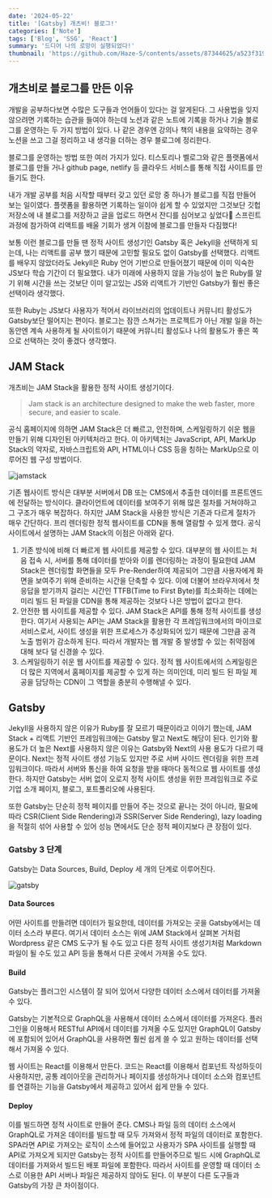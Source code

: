 ```yaml
---
date: '2024-05-22'
title: '[Gatsby] 개츠비! 블로그!'
categories: ['Note']
tags: ['Blog', 'SSG', 'React']
summary: '드디어 나의 로망이 실행되었다!'
thumbnail: 'https://github.com/Haze-S/contents/assets/87344625/a523f319-dc29-4480-99ea-e0be2651fff9'
---
```


## 개츠비로 블로그를 만든 이유

개발을 공부하다보면 수많은 도구들과 언어들이 있다는 걸 알게된다. 그 사용법을 잊지 않으려면 기록하는 습관을 들여야 하는데 노션과 같은 노트에 기록을 하거나 기술 블로그를 운영하는 두 가지 방법이 있다. 나 같은 경우엔 강의나 책의 내용을 요약하는 경우 노션을 쓰고 그걸 정리하고 내 생각을 더하는 경우 블로그에 정리한다.

블로그를 운영하는 방법 또한 여러 가지가 있다. 티스토리나 벨로그와 같은 플랫폼에서 블로그를 만들 거나 github page, netlify 등 클라우드 서비스를 통해 직접 사이트를 만들기도 한다.

내가 개발 공부를 처음 시작할 때부터 갖고 있던 로망 중 하나가 블로그를 직접 만들어 보는 일이였다. 플랫폼을 활용하면 기록하는 일이야 쉽게 할 수 있었지만 그것보단 깃헙 저장소에 내 블로그를 저장하고 글을 업로드 하면서 잔디를 심어보고 싶었다🤭 스프린트 과정에 참가하여 리액트를 배울 기회가 생겨 이참에 블로그를 만들자 다짐했다!

보통 이런 블로그를 만들 땐 정적 사이트 생성기인 Gatsby 혹은 Jekyll을 선택하게 되는데, 나는 리액트를 공부 했기 때문에 고민할 필요도 없이 Gatsby를 선택했다. 리액트를 배우지 않았더라도 Jekyll은 Ruby 언어 기반으로 만들어졌기 때문에 이미 익숙한 JS보다 학습 기간이 더 필요했다. 내가 미래에 사용하지 않을 가능성이 높은 Ruby를 알기 위해 시간을 쓰는 것보단 이미 알고있는 JS와 리액트가 기반인 Gatsby가 훨씬 좋은 선택이라 생각했다.

또한 Ruby는 JS보다 사용자가 적어서 라이브러리의 업데이트나 커뮤니티 활성도가 Gatsby보단 떨어지는 편이다. 블로그는 잠깐 스쳐가는 프로젝트가 아닌 개발 일을 하는 동안엔 계속 사용하게 될 사이트이기 때문에 커뮤니티 활성도나 나의 활용도가 좋은 쪽으로 선택하는 것이 좋겠다 생각했다.

## JAM Stack

개츠비는 JAM Stack을 활용한 정적 사이트 생성기이다.

> Jam stack is an architecture designed to make the web faster, more secure, and easier to scale.

공식 홈페이지에 의하면 JAM Stack은 더 빠르고, 안전하며, 스케일링하기 쉬운 웹을 만들기 위해 디자인된 아키텍처라고 한다. 이 아키텍처는 JavaScript, API, MarkUp Stack의 약자로, 자바스크립트와 API, HTML이나 CSS 등을 칭하는 MarkUp으로 이루어진 웹 구성 방법이다.

![jamstack](https://github.com/Haze-S/contents/assets/87344625/39ba361d-064c-4bbf-b246-9639772d7775)

기존 웹사이트 방식은 대부분 서버에서 DB 또는 CMS에서 추출한 데이터를 프론트엔드에 전달하는 방식이다. 클라이언트에 데이터를 보여주기 위해 많은 절차를 거쳐야하고 그 구조가 매우 복잡하다. 하지만 JAM Stack을 사용한 방식은 기존과 다르게 절차가 매우 간단하다. 프리 렌더링한 정적 웹사이트를 CDN을 통해 열람할 수 있게 했다. 공식 사이트에서 설명하는 JAM Stack의 이점은 아래와 같다.

1. 기존 방식에 비해 더 빠르게 웹 사이트를 제공할 수 있다. 대부분의 웹 사이트는 처음 접속 시, 서버를 통해 데이터를 받아와 이를 렌더링하는 과정이 필요한데 JAM Stack은 렌더링할 화면들을 모두 Pre-Render하여 제공되어 그만큼 사용자에게 화면을 보여주기 위해 준비하는 시간을 단축할 수 있다. 이에 더불어 브라우저에서 첫 응답을 받기까지 걸리는 시간인 TTFB(Time to First Byte)를 최소화하는 데에는 미리 빌드 된 파일을 CDN을 통해 제공하는 것보다 나은 방법이 없다고 한다.
2. 안전한 웹 사이트를 제공할 수 있다. JAM Stack은 API를 통해 정적 사이트를 생성한다. 여기서 사용되는 API는 JAM Stack을 활용한 각 프레임워크에서의 마이크로 서비스로서, 사이트 생성을 위한 프로세스가 추상화되어 있기 때문에 그만큼 공격 노출 범위가 감소하게 된다. 따라서 개발자는 웹 개발 중 발생할 수 있는 취약점에 대해 보다 덜 신경쓸 수 있다.
3. 스케일링하기 쉬운 웹 사이트를 제공할 수 있다. 정적 웹 사이트에서의 스케일링은 더 많은 지역에서 홈페이지를 제공할 수 있게 하는 의미인데, 미리 빌드 된 파일 제공을 담당하는 CDN이 그 역할을 충분히 수행해낼 수 있다.

## Gatsby

Jekyll을 사용하지 않은 이유가 Ruby를 잘 모르기 때문이라고 이야기 했는데, JAM Stack + 리액트 기반인 프레임워크에는 Gatsby 말고 Next도 해당이 된다. 인기와 활용도가 더 높은 Next를 사용하지 않은 이유는 Gatsby와 Next의 사용 용도가 다르기 때문이다. Next는 정적 사이트 생성 기능도 있지만 주로 서버 사이드 렌더링을 위한 프레임워크이다. 따라서 서버와 통신을 하여 요청을 받을 때마다 동적으로 웹 사이트를 생성한다. 하지만 Gatsby는 서버 없이 오로지 정적 사이트 생성을 위한 프레임워크로 주로 기업 소개 페이지, 블로그, 포트폴리오에 사용된다.

또한 Gatsby는 단순히 정적 페이지를 만들어 주는 것으로 끝나는 것이 아니라, 필요에 따라 CSR(Client Side Rendering)과 SSR(Server Side Rendering), lazy loading을 적절히 섞어 사용할 수 있어 성능 면에서도 단순 정적 페이지보다 큰 장점이 있다.

### Gatsby 3 단계

Gatsby는 Data Sources, Build, Deploy 세 개의 단계로 이루어진다.

![gatsby](https://github.com/Haze-S/contents/assets/87344625/a2760052-d3e6-41f9-9639-efc5756860a8)

#### Data Sources

어떤 사이트를 만들려면 데이터가 필요한데, 데이터를 가져오는 곳을 Gatsby에서는 데이터 소스라 부른다. 여기서 데이터 소스는 위에 JAM Stack에서 살펴본 거처럼 Wordpress 같은 CMS 도구가 될 수도 있고 다른 정적 사이트 생성기처럼 Markdown 파일이 될 수도 있고 API 등을 통해서 다른 곳에서 가져올 수도 있다.

#### Build

Gatsby는 플러그인 시스템이 잘 되어 있어서 다양한 데이터 소스에서 데이터를 가져올 수 있다.

Gatsby는 기본적으로 GraphQL을 사용해서 데이터 소스에서 데이터를 가져온다. 플러그인을 이용해서 RESTful API에서 데이터를 가져올 수도 있지만 GraphQL이 Gatsby에 포함되어 있어서 GraphQL을 사용하면 훨씬 쉽게 쓸 수 있고 원하는 데이터를 선택해서 가져올 수 있다.

웹 사이트는 React를 이용해서 만든다. 코드는 React를 이용해서 컴포넌트 작성하듯이 사용하지만, 공통 레이아웃을 관리하거나 페이지를 생성하거나 데이터 소스와 컴포넌트를 연결하는 기능을 Gatsby에서 제공하고 있어서 쉽게 만들 수 있다.

#### Deploy

이를 빌드하면 정적 사이트로 만들어 준다. CMS나 파일 등의 데이터 소스에서 GraphQL로 가져온 데이터를 빌드할 때 모두 가져와서 정적 파일의 데이터로 포함한다. SPA라면 API로 가져오는 로직이 소스에 들어있고 사용자가 SPA 사이트를 실행할 때 API로 가져오게 되지만 Gatsby는 정적 사이트를 만들어주므로 빌드 시에 GraphQL로 데이터를 가져와서 빌드된 배포 파일에 포함한다. 따라서 사이트를 운영할 때 데이터 소스로 이용한 API 서버나 파일은 제공하지 않아도 된다. 이 부분이 다른 도구들과 Gatsby의 가장 큰 차이점이다.

